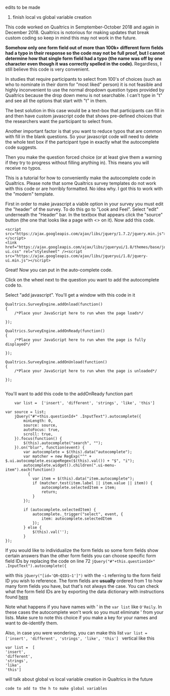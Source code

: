 edits to be made 

1. finish local vs global variable creation 



This code worked on Qualtrics in Semptember-October 2018 and again in December 2018. Qualtrics is notorious for making updates that break custom coding so keep in mind this may not work in the future. 

<strong> Somehow only one form field out of more than 100k+ different form fields had a typo in their response so the code may not be full proof, but I cannot determine how that single form field had a typo (the name was off by one character even though it was correctly spelled in the code). </strong> Regardless, I still believe this code is very convenient. 

In studies that require participants to select from 100's of choices (such as who to nominate in their dorm for "most liked" person) it is not feasible and highly inconvenient to use the normal dropdown question types provided by Qualtrics because the drop down menu is not searchable. I can't type in "t" and see all the options that start with "t" in them. 

The best solution in this case would be a text-box that participants can fill in and then have custom javascript code that shows pre-defined choices that the researchers want the participant to select from. 

Another important factor is that you want to reduce typos that are common with fill in the blank questions. So your javascript code will need to delete the whole text box if the partcipant type in exactly what the autocomplete code suggests. 

Then you make the question forced choice (or at least give them a warning if they try to progress without filling anything in). This means you will receive no typos. 

This is a tutorial for how to conveniently make the autocomplete code in Qualtrics. 
Please note that some Qualtrics survey templates do not work with this code or are horribly formatted. No idea why. I got this to work with the "modern" template.


First in order to make javascript a viable option in your survey you must edit the "header" of the survey. To do this go to 
"Look and Feel". Select "edit" underneath the "Header" bar. In the textbox that appears click the "source" button (the one that looks like a page with <> on it). Now add this code. 


```
<script src="https://ajax.googleapis.com/ajax/libs/jquery/1.7.2/jquery.min.js"></script>
<link href="https://ajax.googleapis.com/ajax/libs/jqueryui/1.8/themes/base/jquery-ui.css" rel="stylesheet" /><script src="https://ajax.googleapis.com/ajax/libs/jqueryui/1.8/jquery-ui.min.js"></script>
```

Great! Now you can put in the auto-complete code. 

Click on the wheel next to the question you want to add the autocomplete code to. 

Select "add javascript". You'll get a window with this code in it 

```
Qualtrics.SurveyEngine.addOnload(function()
{
	/*Place your JavaScript here to run when the page loads*/

});

Qualtrics.SurveyEngine.addOnReady(function()
{
	/*Place your JavaScript here to run when the page is fully displayed*/

});

Qualtrics.SurveyEngine.addOnUnload(function()
{
	/*Place your JavaScript here to run when the page is unloaded*/

});


```

You'll want to add this code to the addOnReady function part

```
	var list =  ['insert', 'different', 'strings', 'like', 'this']

var source = list;
	jQuery("#"+this.questionId+" .InputText").autocomplete({
        minLength: 0,
        source: source,
        autoFocus: true,
        scroll: true,
    }).focus(function() {
        $(this).autocomplete("search", "");
    }).on("blur", function(event) {
		var autocomplete = $(this).data("autocomplete");
        var matcher = new RegExp("^" + $.ui.autocomplete.escapeRegex($(this).val()) + "$", "i");
        autocomplete.widget().children(".ui-menu-item").each(function() 
          {
            var item = $(this).data("item.autocomplete");
            if (matcher.test(item.label || item.value || item)) {
                autocomplete.selectedItem = item;
                return;
            }
        });

        if (autocomplete.selectedItem) {
            autocomplete._trigger("select", event, {
                item: autocomplete.selectedItem
            });
        } else {
            $(this).val('');
        }	
});

```
If you would like to individualize the form fields so some form fields show certain answers than the other form fields you can choose specific form field IDs by replacing the code on line 72 
`jQuery("#"+this.questionId+" .InputText").autocomplete({`

with this 
`jQuery("[id='QR~QID1~1']")`
with the `~1` referring to the form field ID you wish to reference. The form fields are <b>usually</b> ordered from 1 to how many form fields you have, but that's not always the case. You can check what the form field IDs are by exporting the data dictionary with instructions found <a href="https://www.qualtrics.com/community/discussion/1062/generate-survey-data-dictionary-and-export-to-word">here</a>
 

Note what happens if you have names with ' in the `var list` like `O'Reily`. In these cases the autocomplete won't work so you must eliminate ' from your lists. Make sure to note this choice if you make a key for your names and want to de-identify them. 
 
Also, in case you were wondering, you can make this list `var list =  ['insert', 'different', 'strings', 'like', 'this']
` 
vertical like this 
```
var list =  [
'insert', 
'different', 
'strings', 
'like', 
'this']
```


will talk about global vs local variable creation in Qualtrics in the future 
```
code to add to the h to make global variables 
```


